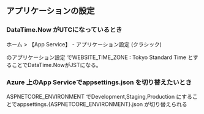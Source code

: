## アプリケーションの設定

### DataTime.Now がUTCになっているとき

ホーム > 【App Service】 - アプリケーション設定 (クラシック) 

のアプリケーション設定 でWEBSITE_TIME_ZONE : Tokyo Standard Time とすることでDataTime.NowがJSTになる。

### Azure 上のApp Serviceでappsettings.json を切り替えたいとき

ASPNETCORE_ENVIRONMENT でDevelopment,Staging,Production にすることでappsettings.{ASPNETCORE_ENVIRONMENT}.json が切り替えられる
